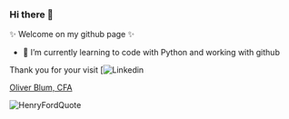### Hi there 👋

 ✨ Welcome on my github page ✨  

- 🌱 I’m currently learning to code with Python and working with github

Thank you for your visit
[![Linkedin](https://www.linkedin.com/in/oblum/)

<div class="badge-base LI-profile-badge" data-locale="de_DE" data-size="medium" data-theme="light" data-type="VERTICAL" data-vanity="oblum" data-version="v1"><a class="badge-base__link LI-simple-link" href="https://uk.linkedin.com/in/oblum?trk=profile-badge">Oliver Blum, CFA</a></div>

<!--
**oliverblum/oliverblum** is a ✨ _special_ ✨ repository because its `README.md` (this file) appears on your GitHub profile.

Here are some ideas to get you started:

- 🔭 I’m currently working on ...
- 🌱 I’m currently learning ...
- 👯 I’m looking to collaborate on ...
- 🤔 I’m looking for help with ...
- 💬 Ask me about ...
- 📫 How to reach me: ...
- 😄 Pronouns: ...
- ⚡ Fun fact: ...
-->

![HenryFordQuote](https://quotefancy.com/media/wallpaper/1600x900/401840-Henry-Ford-Quote-Anyone-who-keeps-learning-stays-young.jpg)

